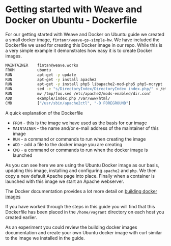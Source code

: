# Getting started with Weave and Docker on Ubuntu - Dockerfile #

For our getting started with Weave and Docker on Ubuntu guide we created a small docker image, `fintanr/weave-gs-simple-hw`.  We have included the Dockerfile we used for creating this Docker image in our repo. While this is a very simple example it demonstrates how easy it is to create Docker images.

```bash
MAINTAINER    fintan@weave.works
FROM          ubuntu
RUN           apt-get -y update
RUN           apt-get -y install apache2
RUN           apt-get -y install php5 libapache2-mod-php5 php5-mcrypt
RUN           sed -e "s/DirectoryIndex/DirectoryIndex index.php/" < /etc/apache2/mods-enabled/dir.conf > /tmp/foo.sed
RUN           mv /tmp/foo.sed /etc/apache2/mods-enabled/dir.conf
ADD           example/index.php /var/www/html/
CMD           ["/usr/sbin/apache2ctl", "-D FOREGROUND"]
```

A quick explanation of the Dockerfile

- `FROM` - this is the image we have used as the basis for our image
- `MAINTAINER` - the name and/or e-mail address of the maintainer of this image
- `RUN` - a command or commands to run when creating the image
- `ADD` - add a file to the docker image you are creating
- `CMD` - a command or commands to run when the docker image is launched

As you can see here we are using the Ubuntu Docker image as our basis, updating this image, installing and configuring `apache2` and `php`. We then copy a new default Apache page into place. Finally when a container is launched with this image we start an Apache webserver.

The Docker documentation provides a lot more detail on [building docker images](https://docs.docker.com/reference/builder/)

If you have worked through the steps in this guide you will find that this Dockerfile has been placed in the `/home/vagrant` directory on each host you created earlier. 

As an experiment you could review the building docker images documentation and create your own Ubuntu docker image with curl similar to the image we installed in the guide.
